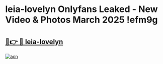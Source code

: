 # leia-lovelyn Onlyfans Leaked - New Video & Photos March 2025 !efm9g

# <h2><a href="https://3q5xcp.iuczelnia.edu.pl?title=leia-lovelyn&ref=efm9g">🔗👉 🔴 leia-lovelyn</a></h2>

[![acn](https://github.com/user-attachments/assets/0f9c940e-d8b0-45ae-aac7-cd30a18b3e1c)](https://3q5xcp.iuczelnia.edu.pl?title=leia-lovelyn&ref=efm9g)

